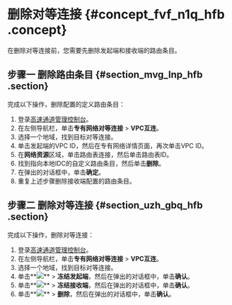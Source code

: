 # 删除对等连接 {#concept_fvf_n1q_hfb .concept}

在删除对等连接前，您需要先删除发起端和接收端的路由条目。

## 步骤一 删除路由条目 {#section_mvg_lnp_hfb .section}

完成以下操作，删除配置的定义路由条目：

1.  登录[高速通道管理控制台](https://expressconnectnext.console.aliyun.com)。
2.  在左侧导航栏，单击**专有网络对等连接** \> **VPC互连**。
3.  选择一个地域，找到目标对等连接。
4.  单击发起端的VPC ID，然后在专有网络详情页面，再次单击VPC ID。
5.  在**网络资源**区域，单击路由表连接，然后单击路由表ID。
6.  找到指向本地IDC的自定义路由条目，然后单击**删除**。
7.  在弹出的对话框中，单击**确定**。
8.  重复上述步骤删除接收端配置的路由条目。

## 步骤二 删除对等连接 {#section_uzh_gbq_hfb .section}

完成以下操作，删除对等连接：

1.  登录[高速通道管理控制台](https://expressconnectnext.console.aliyun.com)。
2.  在左侧导航栏，单击**专有网络对等连接** \> **VPC互连**。
3.  选择一个地域，找到目标对等连接。
4.  单击**![](http://static-aliyun-doc.oss-cn-hangzhou.aliyuncs.com/assets/img/21440/153926592112053_zh-CN.png)** \> **冻结发起端**，然后在弹出的对话框中，单击**确认**。
5.  单击**![](http://static-aliyun-doc.oss-cn-hangzhou.aliyuncs.com/assets/img/21440/153926592112053_zh-CN.png)** \> **冻结接收端**，然后在弹出的对话框中，单击**确认**。
6.  单击**![](http://static-aliyun-doc.oss-cn-hangzhou.aliyuncs.com/assets/img/21440/153926592112053_zh-CN.png)** \> **删除**，然后在弹出的对话框中，单击**确认**。

